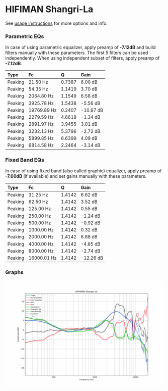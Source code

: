 # HIFIMAN Shangri-La
See [usage instructions](https://github.com/jaakkopasanen/AutoEq#usage) for more options and info.

### Parametric EQs
In case of using parametric equalizer, apply preamp of **-7.12dB** and build filters manually
with these parameters. The first 5 filters can be used independently.
When using independent subset of filters, apply preamp of **-7.12dB**.

| Type    | Fc          |      Q | Gain      |
|:--------|:------------|:-------|:----------|
| Peaking | 21.50 Hz    | 0.7387 | 6.00 dB   |
| Peaking | 54.35 Hz    | 1.1419 | 3.70 dB   |
| Peaking | 2064.80 Hz  | 1.1549 | 6.58 dB   |
| Peaking | 3925.78 Hz  | 1.5438 | -5.56 dB  |
| Peaking | 19769.89 Hz | 0.2407 | -10.97 dB |
| Peaking | 2279.59 Hz  | 4.6618 | -1.34 dB  |
| Peaking | 2891.97 Hz  | 3.9455 | 3.01 dB   |
| Peaking | 3232.13 Hz  | 5.3796 | -2.72 dB  |
| Peaking | 5899.85 Hz  | 6.6399 | 4.09 dB   |
| Peaking | 6814.58 Hz  | 2.2464 | -3.14 dB  |

### Fixed Band EQs
In case of using fixed band (also called graphic) equalizer, apply preamp of **-7.60dB**
(if available) and set gains manually with these parameters.

| Type    | Fc          |      Q | Gain      |
|:--------|:------------|:-------|:----------|
| Peaking | 31.25 Hz    | 1.4142 | 6.62 dB   |
| Peaking | 62.50 Hz    | 1.4142 | 3.52 dB   |
| Peaking | 125.00 Hz   | 1.4142 | 0.55 dB   |
| Peaking | 250.00 Hz   | 1.4142 | -1.24 dB  |
| Peaking | 500.00 Hz   | 1.4142 | -0.92 dB  |
| Peaking | 1000.00 Hz  | 1.4142 | 0.32 dB   |
| Peaking | 2000.00 Hz  | 1.4142 | 6.88 dB   |
| Peaking | 4000.00 Hz  | 1.4142 | -4.85 dB  |
| Peaking | 8000.00 Hz  | 1.4142 | -2.74 dB  |
| Peaking | 16000.01 Hz | 1.4142 | -12.26 dB |

### Graphs
![](./HIFIMAN%20Shangri-La.png)